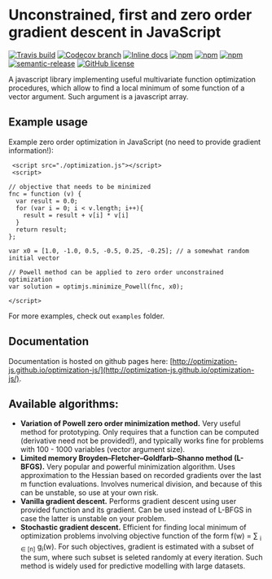 # Unconstrained, first and zero order gradient descent in JavaScript

[![Travis build](https://travis-ci.org/optimization-js/optimization-js.svg?branch=master&style=flat-square)](https://travis-ci.org/optimization-js/optimization-js)
[![Codecov branch](https://img.shields.io/codecov/c/github/optimization-js/optimization-js/master.svg?style=flat-square)](https://codecov.io/gh/optimization-js/optimization-js)
[![Inline docs](http://inch-ci.org/github/optimization-js/optimization-js.svg?branch=master&style=flat-square)](http://inch-ci.org/github/optimization-js/optimization-js)
[![npm](https://img.shields.io/npm/v/optimization-js.svg?style=flat-square)](https://www.npmjs.com/package/optimization-js)
[![npm](https://img.shields.io/npm/dw/optimization-js.svg?style=flat-square)](https://www.npmjs.com/package/optimization-js)
[![npm](https://img.shields.io/npm/dt/optimization-js.svg?style=flat-square)](https://www.npmjs.com/package/optimization-js)
[![semantic-release](https://img.shields.io/badge/%20%20%F0%9F%93%A6%F0%9F%9A%80-semantic--release-e10079.svg?style=flat-square)](https://github.com/semantic-release/semantic-release)
[![GitHub license](https://img.shields.io/github/license/optimization-js/optimization-js.svg?style=flat-square)](https://github.com/optimization-js/optimization-js/blob/master/LICENSE)

A javascript library implementing useful multivariate function optimization procedures, which allow to find a local minimum of some function of a vector argument. Such argument is a javascript array.

## Example usage

Example zero order optimization in JavaScript (no need to provide gradient information!):

```
 <script src="./optimization.js"></script>
 <script>
 
// objective that needs to be minimized
fnc = function (v) {
  var result = 0.0;
  for (var i = 0; i < v.length; i++){
    result = result + v[i] * v[i]
  }
  return result;
};

var x0 = [1.0, -1.0, 0.5, -0.5, 0.25, -0.25]; // a somewhat random initial vector

// Powell method can be applied to zero order unconstrained optimization
var solution = optimjs.minimize_Powell(fnc, x0);

</script>
```

For more examples, check out `examples` folder. 

## Documentation

Documentation is hosted on github pages here: [http://optimization-js.github.io/optimization-js/](http://optimization-js.github.io/optimization-js/).

## Available algorithms:

* **Variation of Powell zero order minimization method.** Very useful method for prototyping. Only requires that a function can be computed (derivative need not be provided!), and typically works fine for problems with 100 - 1000 variables (vector argument size). 
* **Limited memory Broyden–Fletcher–Goldfarb–Shanno method (L-BFGS).** Very popular and powerful minimization algorithm. Uses approximation to the Hessian based on recorded gradients over the last m function evaluations. Involves numerical division, and because of this can be unstable, so use at your own risk.
* **Vanilla gradient descent.** Performs gradient descent using user provided function and its gradient. Can be used instead of L-BFGS in case the latter is unstable on your problem.
* **Stochastic gradient descent.** Efficient for finding local minimum of optimization problems involving objective function of the form f(w) = ∑ <sub>i ∈ [n]</sub> g<sub>i</sub>(w). For such objectives, gradient is estimated with a subset of the sum, where such subset is seleted randomly at every iteration. Such method is widely used for predictive modelling with large datasets.


